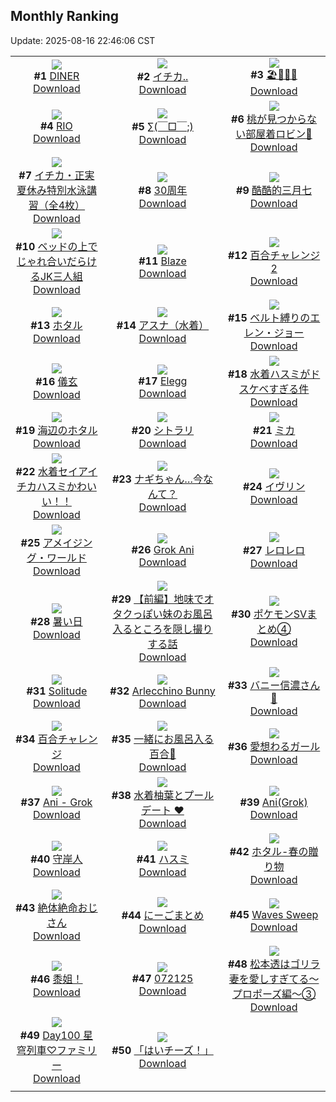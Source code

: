 ## Monthly Ranking
Update: 2025-08-16 22:46:06 CST

|      |      |      |
| :----: | :----: | :----: |
| ![](https://i.pixiv.re/c/240x480/img-master/img/2025/07/19/00/00/14/132845706_p0_master1200.jpg)<br>**#1** [DINER](https://www.pixiv.net/artworks/132845706)<br>[Download](https://i.pixiv.re/img-original/img/2025/07/19/00/00/14/132845706_p0.png) | ![](https://i.pixiv.re/c/240x480/img-master/img/2025/07/19/21/19/41/132877929_p0_master1200.jpg)<br>**#2** [イチカ..](https://www.pixiv.net/artworks/132877929)<br>[Download](https://i.pixiv.re/img-original/img/2025/07/19/21/19/41/132877929_p0.png) | ![](https://i.pixiv.re/c/240x480/img-master/img/2025/07/19/00/01/42/132846058_p0_master1200.jpg)<br>**#3** [🏖️🤍🖤💙](https://www.pixiv.net/artworks/132846058)<br>[Download](https://i.pixiv.re/img-original/img/2025/07/19/00/01/42/132846058_p0.jpg) |
| ![](https://i.pixiv.re/c/240x480/img-master/img/2025/07/18/00/00/18/132810920_p0_master1200.jpg)<br>**#4** [RIO](https://www.pixiv.net/artworks/132810920)<br>[Download](https://i.pixiv.re/img-original/img/2025/07/18/00/00/18/132810920_p0.png) | ![](https://i.pixiv.re/c/240x480/img-master/img/2025/07/20/17/25/11/132878325_p0_master1200.jpg)<br>**#5** [∑(￣□￣;)](https://www.pixiv.net/artworks/132878325)<br>[Download](https://i.pixiv.re/img-original/img/2025/07/20/17/25/11/132878325_p0.jpg) | ![](https://i.pixiv.re/c/240x480/img-master/img/2025/07/19/21/41/15/132878886_p0_master1200.jpg)<br>**#6** [桃が見つからない部屋着ロビン🍑](https://www.pixiv.net/artworks/132878886)<br>[Download](https://i.pixiv.re/img-original/img/2025/07/19/21/41/15/132878886_p0.jpg) |
| ![](https://i.pixiv.re/c/240x480/img-master/img/2025/07/20/08/00/04/132895839_p0_master1200.jpg)<br>**#7** [イチカ・正実夏休み特別水泳講習（全4枚）](https://www.pixiv.net/artworks/132895839)<br>[Download](https://i.pixiv.re/img-original/img/2025/07/20/08/00/04/132895839_p0.jpg) | ![](https://i.pixiv.re/c/240x480/img-master/img/2025/07/21/00/30/01/132928518_p0_master1200.jpg)<br>**#8** [30周年](https://www.pixiv.net/artworks/132928518)<br>[Download](https://i.pixiv.re/img-original/img/2025/07/21/00/30/01/132928518_p0.jpg) | ![](https://i.pixiv.re/c/240x480/img-master/img/2025/07/17/02/01/11/132780553_p0_master1200.jpg)<br>**#9** [酷酷的三月七](https://www.pixiv.net/artworks/132780553)<br>[Download](https://i.pixiv.re/img-original/img/2025/07/17/02/01/11/132780553_p0.jpg) |
| ![](https://i.pixiv.re/c/240x480/img-master/img/2025/07/19/18/43/57/132871865_p0_master1200.jpg)<br>**#10** [ベッドの上でじゃれ合いだらけるJK三人組](https://www.pixiv.net/artworks/132871865)<br>[Download](https://i.pixiv.re/img-original/img/2025/07/19/18/43/57/132871865_p0.jpg) | ![](https://i.pixiv.re/c/240x480/img-master/img/2025/07/19/00/00/21/132845765_p0_master1200.jpg)<br>**#11** [Blaze](https://www.pixiv.net/artworks/132845765)<br>[Download](https://i.pixiv.re/img-original/img/2025/07/19/00/00/21/132845765_p0.jpg) | ![](https://i.pixiv.re/c/240x480/img-master/img/2025/07/21/00/00/05/132926630_p0_master1200.jpg)<br>**#12** [百合チャレンジ2](https://www.pixiv.net/artworks/132926630)<br>[Download](https://i.pixiv.re/img-original/img/2025/07/21/00/00/05/132926630_p0.png) |
| ![](https://i.pixiv.re/c/240x480/img-master/img/2025/07/20/11/44/39/132871227_p0_master1200.jpg)<br>**#13** [ホタル](https://www.pixiv.net/artworks/132871227)<br>[Download](https://i.pixiv.re/img-original/img/2025/07/20/11/44/39/132871227_p0.jpg) | ![](https://i.pixiv.re/c/240x480/img-master/img/2025/07/18/18/30/04/132832784_p0_master1200.jpg)<br>**#14** [アスナ（水着）](https://www.pixiv.net/artworks/132832784)<br>[Download](https://i.pixiv.re/img-original/img/2025/07/18/18/30/04/132832784_p0.jpg) | ![](https://i.pixiv.re/c/240x480/img-master/img/2025/07/18/00/00/04/132810803_p0_master1200.jpg)<br>**#15** [ベルト縛りのエレン・ジョー](https://www.pixiv.net/artworks/132810803)<br>[Download](https://i.pixiv.re/img-original/img/2025/07/18/00/00/04/132810803_p0.png) |
| ![](https://i.pixiv.re/c/240x480/img-master/img/2025/07/19/22/17/37/132880560_p0_master1200.jpg)<br>**#16** [儀玄](https://www.pixiv.net/artworks/132880560)<br>[Download](https://i.pixiv.re/img-original/img/2025/07/19/22/17/37/132880560_p0.png) | ![](https://i.pixiv.re/c/240x480/img-master/img/2025/07/17/12/16/34/132790142_p0_master1200.jpg)<br>**#17** [Elegg](https://www.pixiv.net/artworks/132790142)<br>[Download](https://i.pixiv.re/img-original/img/2025/07/17/12/16/34/132790142_p0.jpg) | ![](https://i.pixiv.re/c/240x480/img-master/img/2025/07/20/19/59/10/132915719_p0_master1200.jpg)<br>**#18** [水着ハスミがドスケベすぎる件](https://www.pixiv.net/artworks/132915719)<br>[Download](https://i.pixiv.re/img-original/img/2025/07/20/19/59/10/132915719_p0.jpg) |
| ![](https://i.pixiv.re/c/240x480/img-master/img/2025/07/18/18/46/34/132833274_p0_master1200.jpg)<br>**#19** [海辺のホタル](https://www.pixiv.net/artworks/132833274)<br>[Download](https://i.pixiv.re/img-original/img/2025/07/18/18/46/34/132833274_p0.jpg) | ![](https://i.pixiv.re/c/240x480/img-master/img/2025/07/19/19/30/01/132873504_p0_master1200.jpg)<br>**#20** [シトラリ](https://www.pixiv.net/artworks/132873504)<br>[Download](https://i.pixiv.re/img-original/img/2025/07/19/19/30/01/132873504_p0.jpg) | ![](https://i.pixiv.re/c/240x480/img-master/img/2025/07/19/23/59/35/132884963_p0_master1200.jpg)<br>**#21** [ミカ](https://www.pixiv.net/artworks/132884963)<br>[Download](https://i.pixiv.re/img-original/img/2025/07/19/23/59/35/132884963_p0.png) |
| ![](https://i.pixiv.re/c/240x480/img-master/img/2025/07/20/00/42/48/132881627_p0_master1200.jpg)<br>**#22** [水着セイアイチカハスミかわいい！！](https://www.pixiv.net/artworks/132881627)<br>[Download](https://i.pixiv.re/img-original/img/2025/07/20/00/42/48/132881627_p0.png) | ![](https://i.pixiv.re/c/240x480/img-master/img/2025/07/20/12/01/08/132901345_p0_master1200.jpg)<br>**#23** [ナギちゃん…今なんて？](https://www.pixiv.net/artworks/132901345)<br>[Download](https://i.pixiv.re/img-original/img/2025/07/20/12/01/08/132901345_p0.png) | ![](https://i.pixiv.re/c/240x480/img-master/img/2025/07/17/16/41/08/132795059_p0_master1200.jpg)<br>**#24** [イヴリン](https://www.pixiv.net/artworks/132795059)<br>[Download](https://i.pixiv.re/img-original/img/2025/07/17/16/41/08/132795059_p0.png) |
| ![](https://i.pixiv.re/c/240x480/img-master/img/2025/07/19/19/31/19/132873598_p0_master1200.jpg)<br>**#25** [アメイジング・ワールド](https://www.pixiv.net/artworks/132873598)<br>[Download](https://i.pixiv.re/img-original/img/2025/07/19/19/31/19/132873598_p0.jpg) | ![](https://i.pixiv.re/c/240x480/img-master/img/2025/07/19/00/00/18/132845743_p0_master1200.jpg)<br>**#26** [Grok Ani](https://www.pixiv.net/artworks/132845743)<br>[Download](https://i.pixiv.re/img-original/img/2025/07/19/00/00/18/132845743_p0.png) | ![](https://i.pixiv.re/c/240x480/img-master/img/2025/07/17/00/00/04/132776215_p0_master1200.jpg)<br>**#27** [レロレロ](https://www.pixiv.net/artworks/132776215)<br>[Download](https://i.pixiv.re/img-original/img/2025/07/17/00/00/04/132776215_p0.png) |
| ![](https://i.pixiv.re/c/240x480/img-master/img/2025/07/19/06/52/12/132854527_p0_master1200.jpg)<br>**#28** [暑い日](https://www.pixiv.net/artworks/132854527)<br>[Download](https://i.pixiv.re/img-original/img/2025/07/19/06/52/12/132854527_p0.jpg) | ![](https://i.pixiv.re/c/240x480/img-master/img/2025/07/20/08/47/34/132874393_p0_master1200.jpg)<br>**#29** [【前編】地味でオタクっぽい妹のお風呂入るところを隠し撮りする話](https://www.pixiv.net/artworks/132874393)<br>[Download](https://i.pixiv.re/img-original/img/2025/07/20/08/47/34/132874393_p0.jpg) | ![](https://i.pixiv.re/c/240x480/img-master/img/2025/07/19/01/09/00/132848819_p0_master1200.jpg)<br>**#30** [ポケモンSVまとめ④](https://www.pixiv.net/artworks/132848819)<br>[Download](https://i.pixiv.re/img-original/img/2025/07/19/01/09/00/132848819_p0.png) |
| ![](https://i.pixiv.re/c/240x480/img-master/img/2025/07/19/00/03/14/132846215_p0_master1200.jpg)<br>**#31** [Solitude](https://www.pixiv.net/artworks/132846215)<br>[Download](https://i.pixiv.re/img-original/img/2025/07/19/00/03/14/132846215_p0.jpg) | ![](https://i.pixiv.re/c/240x480/img-master/img/2025/07/19/14/01/33/132863704_p0_master1200.jpg)<br>**#32** [Arlecchino Bunny](https://www.pixiv.net/artworks/132863704)<br>[Download](https://i.pixiv.re/img-original/img/2025/07/19/14/01/33/132863704_p0.jpg) | ![](https://i.pixiv.re/c/240x480/img-master/img/2025/07/18/19/05/53/132834028_p0_master1200.jpg)<br>**#33** [バニー信濃さん🐰](https://www.pixiv.net/artworks/132834028)<br>[Download](https://i.pixiv.re/img-original/img/2025/07/18/19/05/53/132834028_p0.png) |
| ![](https://i.pixiv.re/c/240x480/img-master/img/2025/07/20/00/00/11/132885074_p0_master1200.jpg)<br>**#34** [百合チャレンジ](https://www.pixiv.net/artworks/132885074)<br>[Download](https://i.pixiv.re/img-original/img/2025/07/20/00/00/11/132885074_p0.png) | ![](https://i.pixiv.re/c/240x480/img-master/img/2025/07/20/00/29/39/132886829_p0_master1200.jpg)<br>**#35** [一緒にお風呂入る百合🛀](https://www.pixiv.net/artworks/132886829)<br>[Download](https://i.pixiv.re/img-original/img/2025/07/20/00/29/39/132886829_p0.jpg) | ![](https://i.pixiv.re/c/240x480/img-master/img/2025/07/20/19/46/30/132915294_p0_master1200.jpg)<br>**#36** [愛想わるガール](https://www.pixiv.net/artworks/132915294)<br>[Download](https://i.pixiv.re/img-original/img/2025/07/20/19/46/30/132915294_p0.png) |
| ![](https://i.pixiv.re/c/240x480/img-master/img/2025/07/19/08/21/29/132856052_p0_master1200.jpg)<br>**#37** [Ani - Grok](https://www.pixiv.net/artworks/132856052)<br>[Download](https://i.pixiv.re/img-original/img/2025/07/19/08/21/29/132856052_p0.png) | ![](https://i.pixiv.re/c/240x480/img-master/img/2025/07/17/20/35/31/132802398_p0_master1200.jpg)<br>**#38** [水着柚葉とプールデート ❤️](https://www.pixiv.net/artworks/132802398)<br>[Download](https://i.pixiv.re/img-original/img/2025/07/17/20/35/31/132802398_p0.png) | ![](https://i.pixiv.re/c/240x480/img-master/img/2025/07/18/21/21/26/132839155_p0_master1200.jpg)<br>**#39** [Ani(Grok)](https://www.pixiv.net/artworks/132839155)<br>[Download](https://i.pixiv.re/img-original/img/2025/07/18/21/21/26/132839155_p0.jpg) |
| ![](https://i.pixiv.re/c/240x480/img-master/img/2025/07/17/18/00/10/132797019_p0_master1200.jpg)<br>**#40** [守岸人](https://www.pixiv.net/artworks/132797019)<br>[Download](https://i.pixiv.re/img-original/img/2025/07/17/18/00/10/132797019_p0.jpg) | ![](https://i.pixiv.re/c/240x480/img-master/img/2025/07/20/14/37/08/132905406_p0_master1200.jpg)<br>**#41** [ハスミ](https://www.pixiv.net/artworks/132905406)<br>[Download](https://i.pixiv.re/img-original/img/2025/07/20/14/37/08/132905406_p0.png) | ![](https://i.pixiv.re/c/240x480/img-master/img/2025/07/19/00/02/25/132846140_p0_master1200.jpg)<br>**#42** [ホタル-春の贈り物](https://www.pixiv.net/artworks/132846140)<br>[Download](https://i.pixiv.re/img-original/img/2025/07/19/00/02/25/132846140_p0.jpg) |
| ![](https://i.pixiv.re/c/240x480/img-master/img/2025/07/19/00/00/16/132845722_p0_master1200.jpg)<br>**#43** [絶体絶命おじさん](https://www.pixiv.net/artworks/132845722)<br>[Download](https://i.pixiv.re/img-original/img/2025/07/19/00/00/16/132845722_p0.png) | ![](https://i.pixiv.re/c/240x480/img-master/img/2025/07/19/00/11/11/132846662_p0_master1200.jpg)<br>**#44** [にーごまとめ](https://www.pixiv.net/artworks/132846662)<br>[Download](https://i.pixiv.re/img-original/img/2025/07/19/00/11/11/132846662_p0.jpg) | ![](https://i.pixiv.re/c/240x480/img-master/img/2025/07/20/02/04/00/132888717_p0_master1200.jpg)<br>**#45** [Waves Sweep](https://www.pixiv.net/artworks/132888717)<br>[Download](https://i.pixiv.re/img-original/img/2025/07/20/02/04/00/132888717_p0.png) |
| ![](https://i.pixiv.re/c/240x480/img-master/img/2025/07/19/01/10/51/132848872_p0_master1200.jpg)<br>**#46** [黍姐！](https://www.pixiv.net/artworks/132848872)<br>[Download](https://i.pixiv.re/img-original/img/2025/07/19/01/10/51/132848872_p0.jpg) | ![](https://i.pixiv.re/c/240x480/img-master/img/2025/07/21/01/06/14/132929917_p0_master1200.jpg)<br>**#47** [072125](https://www.pixiv.net/artworks/132929917)<br>[Download](https://i.pixiv.re/img-original/img/2025/07/21/01/06/14/132929917_p0.jpg) | ![](https://i.pixiv.re/c/240x480/img-master/img/2025/07/19/17/50/45/132869956_p0_master1200.jpg)<br>**#48** [松本透はゴリラ妻を愛しすぎてる～プロポーズ編～③](https://www.pixiv.net/artworks/132869956)<br>[Download](https://i.pixiv.re/img-original/img/2025/07/19/17/50/45/132869956_p0.jpg) |
| ![](https://i.pixiv.re/c/240x480/img-master/img/2025/07/18/00/00/09/132810846_p0_master1200.jpg)<br>**#49** [Day100 星穹列車♡ファミリー](https://www.pixiv.net/artworks/132810846)<br>[Download](https://i.pixiv.re/img-original/img/2025/07/18/00/00/09/132810846_p0.jpg) | ![](https://i.pixiv.re/c/240x480/img-master/img/2025/07/17/00/06/34/132776883_p0_master1200.jpg)<br>**#50** [「はいチーズ！」](https://www.pixiv.net/artworks/132776883)<br>[Download](https://i.pixiv.re/img-original/img/2025/07/17/00/06/34/132776883_p0.png) |
|      |
